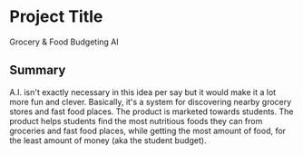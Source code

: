 # Project Title

Grocery & Food Budgeting AI

## Summary

A.I. isn't exactly necessary in this idea per say but it would make it a lot more fun and clever. Basically, it's a system for discovering nearby grocery stores and fast food places. The product is marketed towards students. The product helps students find the most nutritious foods they can from groceries and fast food places, while getting the most amount of food, for the least amount of money (aka the student budget). 
